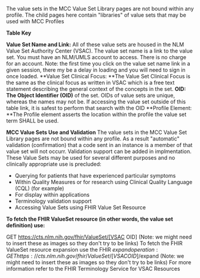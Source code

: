 The value sets in the MCC Value Set Library pages are not bound within any profile.
The child pages here contain "libraries" of value sets that may be used with MCC Profiles

**Table Key**

**Value Set Name and Link:** All of these value sets are housed in the NLM Value Set Authority Center (VSAC). The value set name is a link to the value set. You must have an NLM/UMLS account to access. There is no charge for an account. Note: the first time you click on the value set name link in a given session, there my be a delay in loading and you will need to sign in once loaded.
**Value Set Clinical Focus: **The Value Set Clinical Focus is the same as the clinical focus as written in VSAC which is a free text statement describing the general context of the concepts in the set.
**OID: The Object Identifier (OID)** of the set. OIDs of value sets are unique, whereas the names may not be. If accessing the value set outside of this table link, it is safest to perform that search with the OID
**Profile Element: **The Profile element asserts the location within the profile the value set term SHALL be used.

**MCC Value Sets Use and Validation**
The value sets in the MCC Value Set Library pages are not bound within any profile. As a result "automatic" validation (confirmation) that a code sent in an instance is a member of that value set will not occurr. Validation support can be added in implmentation. These  Value Sets may be used for several different purposes and no clinically appropriate use is precluded:

* Querying for patients that have experienced particular symptoms
* Within Quality Measures or for research using Clinical Quality Language (CQL) (for example)
* For display within applications
* Terminology validation support
* Accessing Value Sets using FHIR Value Set Resource

**To fetch the FHIR ValueSet resource (in other words, the value set definition) use:**

GET https://cts.nlm.nih.gov/fhir/ValueSet/[VSAC OID] (Note: we might need to insert these as images so they don't try to be links)
To fetch the FHIR ValueSet resource expansion use the FHIR $expand operation:
GET https://cts.nlm.nih.gov/fhir/ValueSet/[VSAC OID]/$expand (Note: we might need to insert these as images so they don't try to be links)
For more information refer to the FHIR Terminology Service for VSAC Resources